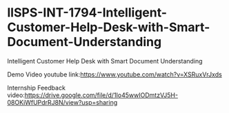 # llSPS-INT-1794-Intelligent-Customer-Help-Desk-with-Smart-Document-Understanding
Intelligent Customer Help Desk with Smart Document Understanding



Demo Video youtube link:https://www.youtube.com/watch?v=XSRuxVrJxds


Internship Feedback video:https://drive.google.com/file/d/1Io45wwIODmtzVJ5H-08OKiWfUPdrRJ8N/view?usp=sharing
